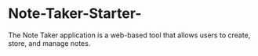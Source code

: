 # Note-Taker-Starter-
The Note Taker application is a web-based tool that allows users to create, store, and manage notes.
